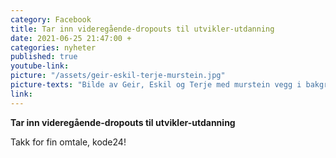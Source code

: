 ```yaml
---
category: Facebook
title: Tar inn videregående-dropouts til utvikler-utdanning
date: 2021-06-25 21:47:00 +
categories: nyheter
published: true
youtube-link:
picture: "/assets/geir-eskil-terje-murstein.jpg"
picture-texts: "Bilde av Geir, Eskil og Terje med murstein vegg i bakgrunnen"
link: 
---
```

**Tar inn videregående-dropouts til utvikler-utdanning**

Takk for fin omtale, kode24!